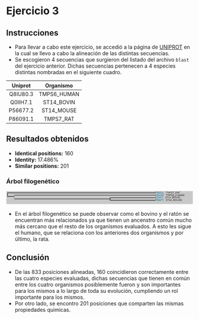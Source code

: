 # Ejercicio 3
## Instrucciones
- Para llevar a cabo este ejercicio, se accedió a la página de [UNIPROT](https://www.uniprot.org) en la cual se llevo a cabo la alineación de las distintas secuencias.
- Se escogieron 4 secuencias que surgieron del listado del archivo `blast` del ejercicio anterior. Dichas secuencias pertenecen a 4 especies distintas nombradas en el siguiente cuadro.

| Uniprot | Organismo|
|:---:|:---:|
| Q8IU80.3 | TMPS6_HUMAN |
| Q0IIH7.1 | ST14_BOVIN |
| P56677.2 | ST14_MOUSE |
| P86091.1 | TMPS7_RAT |

## Resultados obtenidos
- __Identical positions:__ 160
- __Identity:__ 17.486%
- __Similar positions:__ 201

### Árbol filogenético
![alt text][logo]

[logo]: ./tree.png

- En el árbol filogenético se puede observar como el bovino y el ratón se encuentran más relacionados ya que tienen un ancenstro común mucho más cercano que el resto de los organismos evaluados. A esto les sigue el humano, que se relaciona con los anteriores dos organismos y por último, la rata.

## Conclusión
- De las 833 posiciones alineadas, 160 coincidieron correctamente entre las cuatro especies evaluadas, dichas secuencias que tienen en común entre los cuatro organismos posiblemente fueron y son importantes para los mismos a lo largo de toda su evolución, cumpliendo un rol importante para los mismos.
- Por otro lado, se encontro 201 posiciones que comparten las mismas propiedades quimicas. 



